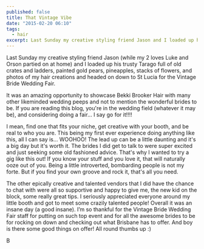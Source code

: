 ```yaml
---
published: false
title: That Vintage Vibe
date: "2015-02-20 06:10"
tags: 
  - hair
excerpt: Last Sunday my creative styling friend Jason and I loaded up his trusty Tarago and headed on down to St Lucia for the Vintage Bride Wedding Fair.
---
```


Last Sunday my creative styling friend Jason (while my 2 loves Luke and Orson partied on at home) and I loaded up his trusty Tarago full of old crates and ladders, painted gold pears, pineapples, stacks of flowers, and photos of my hair creations and headed on down to St Lucia for the Vintage Bride Wedding Fair.

It was an amazing opportunity to showcase Bekki Brooker Hair with many other likeminded wedding peeps and not to mention the wonderful brides to be. If you are reading this blog, you're in the wedding field (whatever it may be), and considering doing a fair… I say go for it!!!!

I mean, find one that fits your niche, get creative with your booth, and be real to who you are. This being my first ever experience doing anything like this, all I can say is… WOOHOO! The lead up can be a little daunting and it's a big day but it's worth it. The brides I did get to talk to were super excited and just seeking some old fashioned advice. That's why I wanted to try a gig like this out! If you know your stuff and you love it, that will naturally ooze out of you. Being a little introverted, bombarding people is not my forte. But if you find your own groove and rock it, that's all you need.

The other epically creative and talented vendors that I did have the chance to chat with were all so supportive and happy to give me, the new kid on the block, some really great tips. I seriously appreciated everyone around my little booth and got to meet some crazily talented people! Overall it was an insane day (a good insane). I’m so thankful for the Vintage Bride Wedding Fair staff for putting on such top event and for all the awesome brides to be for rocking on down and checking out what Brisbane has to offer. And boy is there some good things on offer! All round thumbs up :)

B